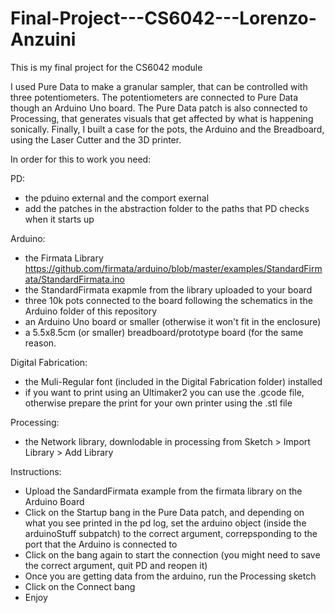# Final-Project---CS6042---Lorenzo-Anzuini

This is my final project for the CS6042 module

I used Pure Data to make a granular sampler, that can be controlled with three potentiometers. The potentiometers are connected to Pure Data though an Arduino Uno board. The Pure Data patch is also connected to Processing, that generates visuals that get affected by what is happening sonically. Finally, I built a case for the pots, the Arduino and the Breadboard, using the Laser Cutter and the 3D printer.



In order for this to work you need:

PD:
- the pduino external and the comport exernal
- add the patches in the abstraction folder to the paths that PD checks when it starts up

Arduino:
- the Firmata Library https://github.com/firmata/arduino/blob/master/examples/StandardFirmata/StandardFirmata.ino
- the StandardFirmata exapmle from the library uploaded to your board
- three 10k pots connected to the board following the schematics in the Arduino folder of this repository
- an Arduino Uno board or smaller (otherwise it won't fit in the enclosure)
- a 5.5x8.5cm (or smaller) breadboard/prototype board (for the same reason.

Digital Fabrication:
- the Muli-Regular font (included in the Digital Fabrication folder) installed
- if you want to print using an Ultimaker2 you can use the .gcode file, otherwise prepare the print for your own printer using the .stl file

Processing:
- the Network library, downlodable in processing from Sketch > Import Library > Add Library


Instructions:
 - Upload the SandardFirmata example from the firmata library on the Arduino Board
 - Click on the Startup bang in the Pure Data patch, and depending on what you see printed in the pd log, set the arduino object (inside the arduinoStuff subpatch) to the correct argument, correpsponding to the port that the Arduino is connected to
 - Click on the bang again to start the connection (you might need to save the correct argument, quit PD and reopen it)
 - Once you are getting data from the arduino, run the Processing sketch
 - Click on the Connect bang
 - Enjoy
